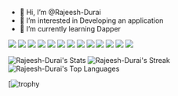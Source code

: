 - 👋 Hi, I’m @Rajeesh-Durai
- 👀 I’m interested in Developing an application
- 🌱 I’m currently learning Dapper

<span>
<img src="https://img.shields.io/badge/C%23-239120?style=for-the-badge&logo=csharp&logoColor=white" /> 
<img src="https://img.shields.io/badge/.NET-512BD4?style=for-the-badge&logo=dotnet&logoColor=white" /> 
<img src="https://img.shields.io/badge/AngularJS-E23237?style=for-the-badge&logo=angularjs&logoColor=white" />
<img src="https://img.shields.io/badge/React-20232A?style=for-the-badge&logo=react&logoColor=61DAFB" />
<img src="https://img.shields.io/badge/Redux-593D88?style=for-the-badge&logo=redux&logoColor=white" />
<img src="https://img.shields.io/badge/JWT-000000?style=for-the-badge&logo=JSON%20web%20tokens&logoColor=white" />
<img src="https://img.shields.io/badge/HTML5-E34F26?style=for-the-badge&logo=html5&logoColor=white" />
<img src="https://img.shields.io/badge/CSS3-1572B6?style=for-the-badge&logo=css3&logoColor=white" />
<img src="https://img.shields.io/badge/TypeScript-007ACC?style=for-the-badge&logo=typescript&logoColor=white" />
<img src="https://img.shields.io/badge/JavaScript-323330?style=for-the-badge&logo=javascript&logoColor=F7DF1E" />
<img src="https://img.shields.io/badge/Linux-FCC624?style=for-the-badge&logo=linux&logoColor=black" />
<img src="https://img.shields.io/badge/VSCode-0078D4?style=for-the-badge&logo=visual%20studio%20code&logoColor=white" />
<img src="https://img.shields.io/badge/Visual_Studio-5C2D91?style=for-the-badge&logo=visual%20studio&logoColor=white" />

</span>

![Rajeesh-Durai's Stats](https://github-readme-stats.vercel.app/api?username=Rajeesh-Durai&theme=slateorange&show_icons=true&hide_border=true&count_private=true)
![Rajeesh-Durai's Streak](https://github-readme-streak-stats.herokuapp.com/?user=Rajeesh-Durai&theme=slateorange&hide_border=true)
![Rajeesh-Durai's Top Languages](https://github-readme-stats.vercel.app/api/top-langs/?username=Rajeesh-Durai&theme=slateorange&show_icons=true&hide_border=true&layout=compact)

[![trophy](https://github-profile-trophy.vercel.app/?username=Rajeesh-Durai&column=3&margin-w=15&margin-h=15)
